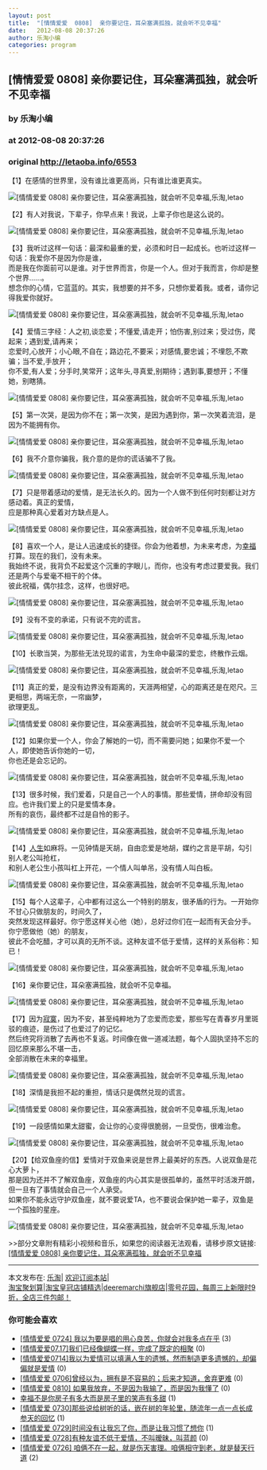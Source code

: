 ```yaml
---
layout: post
title:  "[情情爱爱  0808]  亲你要记住，耳朵塞满孤独，就会听不见幸福"
date:   2012-08-08 20:37:26
author: 乐淘小编
categories: program
---
```


## [情情爱爱  0808]  亲你要记住，耳朵塞满孤独，就会听不见幸福
### by 乐淘小编
### at 2012-08-08 20:37:26
### original <http://letaoba.info/6553>

<p>【1】在感情的世界里，没有谁比谁更高尚，只有谁比谁更真实。</p>
<p><img src="http://www4.picturepush.com/photo/a/8907822/640/%E5%9B%BE%E8%AF%B4/fcfaaf51f3deb48f5b2f2f4cf01f3a292cf578da.jpg" alt="[情情爱爱  0808]  亲你要记住，耳朵塞满孤独，就会听不见幸福,乐淘,letao" title="[情情爱爱  0808]  亲你要记住，耳朵塞满孤独，就会听不见幸福|来自乐淘"></p>
<p>【2】有人对我说，下辈子，你早点来！我说，上辈子你也是这么说的。</p>
<p><img src="http://www3.picturepush.com/photo/a/8907821/640/%E5%9B%BE%E8%AF%B4/f7246b600c3387449f04ccea510fd9f9d62aa067.jpg" alt="[情情爱爱  0808]  亲你要记住，耳朵塞满孤独，就会听不见幸福,乐淘,letao" title="[情情爱爱  0808]  亲你要记住，耳朵塞满孤独，就会听不见幸福|来自乐淘"></p>
<p>【3】我听过这样一句话：最深和最重的爱，必须和时日一起成长。也听过这样一句话：我爱你不是因为你是谁，<br>
而是我在你面前可以是谁。对于世界而言，你是一个人。但对于我而言，你却是整个世界……。<br>
想念你的心情，它蓝蓝的。其实，我想要的并不多，只想你爱着我。或者，请你记得我爱你就好。</p>
<p><img src="http://www2.picturepush.com/photo/a/8907820/640/%E5%9B%BE%E8%AF%B4/e7cd7b899e510fb312ed8b05d933c895d0430caf.jpg" alt="[情情爱爱  0808]  亲你要记住，耳朵塞满孤独，就会听不见幸福,乐淘,letao" title="[情情爱爱  0808]  亲你要记住，耳朵塞满孤独，就会听不见幸福|来自乐淘"></p>
<p>【4】爱情三字经：人之初,谈恋爱；不懂爱,请走开；怕伤害,别过来；受过伤，爬起来；遇到爱,请再来；<br>
恋爱时,心放开；小心眼,不自在；路边花,不要采；对感情,要忠诚；不埋怨,不欺骗；当不爱,手放开；<br>
你不爱,有人爱；分手时,笑常开；这年头,寻真爱,别期待；遇到事,要想开；不懂她，别瞎猜。</p>
<p><img src="http://www1.picturepush.com/photo/a/8907819/640/%E5%9B%BE%E8%AF%B4/ca1349540923dd549d1a45fed109b3de9c82483f.jpg" alt="[情情爱爱  0808]  亲你要记住，耳朵塞满孤独，就会听不见幸福,乐淘,letao" title="[情情爱爱  0808]  亲你要记住，耳朵塞满孤独，就会听不见幸福|来自乐淘"></p>
<p>【5】第一次哭，是因为你不在；第一次笑，是因为遇到你，第一次笑着流泪，是因为不能拥有你。</p>
<p><img src="http://www5.picturepush.com/photo/a/8907818/640/%E5%9B%BE%E8%AF%B4/b219ebc4b74543a931da845e1e178a82b801145a.jpg" alt="[情情爱爱  0808]  亲你要记住，耳朵塞满孤独，就会听不见幸福,乐淘,letao" title="[情情爱爱  0808]  亲你要记住，耳朵塞满孤独，就会听不见幸福|来自乐淘"></p>
<p>【6】我不介意你骗我，我介意的是你的谎话骗不了我。</p>
<p><img src="http://www4.picturepush.com/photo/a/8907817/640/%E5%9B%BE%E8%AF%B4/b21c8701a18b87d667514b89070828381f30fd11.jpg" alt="[情情爱爱  0808]  亲你要记住，耳朵塞满孤独，就会听不见幸福,乐淘,letao" title="[情情爱爱  0808]  亲你要记住，耳朵塞满孤独，就会听不见幸福|来自乐淘"></p>
<p>【7】只是带着感动的爱情，是无法长久的。因为一个人做不到任何时刻都让对方感动着。真正的爱情，<br>
应是那种真心爱着对方缺点是人。</p>
<p><img src="http://www3.picturepush.com/photo/a/8907816/640/%E5%9B%BE%E8%AF%B4/b21c8701a18b87d646962a8d070828381e30fd48.jpg" alt="[情情爱爱  0808]  亲你要记住，耳朵塞满孤独，就会听不见幸福,乐淘,letao" title="[情情爱爱  0808]  亲你要记住，耳朵塞满孤独，就会听不见幸福|来自乐淘"></p>
<p>【8】喜欢一个人，是让人迅速成长的捷径。你会为他着想，为未来考虑，为<a href="http://letaoba.info/tag/%e5%b9%b8%e7%a6%8f" title="查看 幸福 中的全部文章">幸福</a>打算。现在的我们，没有未来。<br>
我始终不说，我背负不起爱这个沉重的字眼儿，而你，也没有考虑过要爱我。我们还是两个与爱毫不相干的个体。<br>
彼此祝福，偶尔挂念，这样，也很好吧。</p>
<p><img src="http://www2.picturepush.com/photo/a/8907815/640/%E5%9B%BE%E8%AF%B4/b21c8701a18b87d6e78acb8a070828381e30fd5f.jpg" alt="[情情爱爱  0808]  亲你要记住，耳朵塞满孤独，就会听不见幸福,乐淘,letao" title="[情情爱爱  0808]  亲你要记住，耳朵塞满孤独，就会听不见幸福|来自乐淘"></p>
<p>【9】没有不变的承诺，只有说不完的谎言。</p>
<p><img src="http://www1.picturepush.com/photo/a/8907814/640/%E5%9B%BE%E8%AF%B4/b3fb43166d224f4a44f2938509f790529822d139.jpg" alt="[情情爱爱  0808]  亲你要记住，耳朵塞满孤独，就会听不见幸福,乐淘,letao" title="[情情爱爱  0808]  亲你要记住，耳朵塞满孤独，就会听不见幸福|来自乐淘"></p>
<p>【10】长歌当哭，为那些无法兑现的诺言，为生命中最深的爱恋，终散作云烟。</p>
<p><img src="http://www5.picturepush.com/photo/a/8907813/640/%E5%9B%BE%E8%AF%B4/48540923dd54564e7d0265abb3de9c82d1584f39.jpg" alt="[情情爱爱  0808]  亲你要记住，耳朵塞满孤独，就会听不见幸福,乐淘,letao" title="[情情爱爱  0808]  亲你要记住，耳朵塞满孤独，就会听不见幸福|来自乐淘"></p>
<p>【11】真正的爱，是没有边界没有距离的，天涯两相望，心的距离还是在咫尺。三更相思，两端无奈，一帘幽梦，<br>
欲理更乱。</p>
<p><img src="http://www4.picturepush.com/photo/a/8907812/640/%E5%9B%BE%E8%AF%B4/3801213fb80e7becfecbe3772f2eb9389b506b17.jpg" alt="[情情爱爱  0808]  亲你要记住，耳朵塞满孤独，就会听不见幸福,乐淘,letao" title="[情情爱爱  0808]  亲你要记住，耳朵塞满孤独，就会听不见幸福|来自乐淘"></p>
<p>【12】如果你爱一个人，你会了解她的一切，而不需要问她；如果你不爱一个人，即使她告诉你她的一切，<br>
你也还是会忘记的。</p>
<p><img src="http://www3.picturepush.com/photo/a/8907811/640/%E5%9B%BE%E8%AF%B4/0824ab18972bd4073e2e306b7b899e510eb309be.jpg" alt="[情情爱爱  0808]  亲你要记住，耳朵塞满孤独，就会听不见幸福,乐淘,letao" title="[情情爱爱  0808]  亲你要记住，耳朵塞满孤独，就会听不见幸福|来自乐淘"></p>
<p>【13】很多时候，我们爱着，只是自己一个人的事情。那些爱情，拼命却没有回应。也许我们爱上的只是爱情本身。<br>
所有的哀伤，最终都不过是自怜的影子。</p>
<p><img src="http://www2.picturepush.com/photo/a/8907810/640/%E5%9B%BE%E8%AF%B4/242dd42a2834349b82008813c9ea15ce36d3be26.jpg" alt="[情情爱爱  0808]  亲你要记住，耳朵塞满孤独，就会听不见幸福,乐淘,letao" title="[情情爱爱  0808]  亲你要记住，耳朵塞满孤独，就会听不见幸福|来自乐淘"></p>
<p>【14】<a href="http://letaoba.info/tag/%e4%ba%ba%e7%94%9f" title="查看 人生 中的全部文章">人生</a>如麻将。一见钟情是天胡，自由恋爱是地胡，媒约之言是平胡，勾引别人老公叫抢杠，<br>
和别人老公生小孩叫杠上开花，一个情人叫单吊，没有情人叫白板。</p>
<p><img src="http://www1.picturepush.com/photo/a/8907809/640/%E5%9B%BE%E8%AF%B4/94cad1c8a786c9179948b2afc93d70cf3ac757d9.jpg" alt="[情情爱爱  0808]  亲你要记住，耳朵塞满孤独，就会听不见幸福,乐淘,letao" title="[情情爱爱  0808]  亲你要记住，耳朵塞满孤独，就会听不见幸福|来自乐淘"></p>
<p>【15】每个人这辈子，心中都有过这么一个特别的朋友，很矛盾的行为。一开始你不甘心只做朋友的，时间久了，<br>
突然发现这样最好。你宁愿这样关心他（她），总好过你们在一起而有天会分手。你宁愿做他（她）的朋友，<br>
彼此不会吃醋，才可以真的无所不谈。这种友谊不低于爱情，这样的关系俗称：知已！</p>
<p><img src="http://www5.picturepush.com/photo/a/8907808/640/%E5%9B%BE%E8%AF%B4/86d6277f9e2f07086d01cc96e924b899a901f224.jpg" alt="[情情爱爱  0808]  亲你要记住，耳朵塞满孤独，就会听不见幸福,乐淘,letao" title="[情情爱爱  0808]  亲你要记住，耳朵塞满孤独，就会听不见幸福|来自乐淘"></p>
<p>【16】亲你要记住，耳朵塞满孤独，就会听不见幸福。</p>
<p><img src="http://www4.picturepush.com/photo/a/8907807/640/%E5%9B%BE%E8%AF%B4/09fa513d269759ee57519c59b2fb43166d22df1b.jpg" alt="[情情爱爱  0808]  亲你要记住，耳朵塞满孤独，就会听不见幸福,乐淘,letao" title="[情情爱爱  0808]  亲你要记住，耳朵塞满孤独，就会听不见幸福|来自乐淘"></p>
<p>【17】因为<a href="http://letaoba.info/tag/%e5%af%82%e5%af%9e" title="查看 寂寞 中的全部文章">寂寞</a>，因为不安，甚至纯粹地为了恋爱而恋爱，那些写在青春岁月里斑驳的痕迹，是伤过了也爱过了的记忆。<br>
然后终究将消散了去再也不复返。时间像在做一道减法题，每个人固执坚持不忘的回忆原来那么不堪一击，<br>
全部消散在未来的幸福里。</p>
<p><img src="http://www2.picturepush.com/photo/a/8907805/640/%E5%9B%BE%E8%AF%B4/5d6034a85edf8db1560648f60923dd54564e7473.jpg" alt="[情情爱爱  0808]  亲你要记住，耳朵塞满孤独，就会听不见幸福,乐淘,letao" title="[情情爱爱  0808]  亲你要记住，耳朵塞满孤独，就会听不见幸福|来自乐淘"></p>
<p>【18】深情是我担不起的重担，情话只是偶然兑现的谎言。</p>
<p><img src="http://www1.picturepush.com/photo/a/8907804/640/%E5%9B%BE%E8%AF%B4/5ab5c9ea15ce36d3454d7fa23af33a87e850b1d3.jpg" alt="[情情爱爱  0808]  亲你要记住，耳朵塞满孤独，就会听不见幸福,乐淘,letao" title="[情情爱爱  0808]  亲你要记住，耳朵塞满孤独，就会听不见幸福|来自乐淘"></p>
<p>【19】一段感情如果太甜蜜，会让你的心变得很脆弱，一旦受伤，很难治愈。</p>
<p><img src="http://www5.picturepush.com/photo/a/8907803/640/%E5%9B%BE%E8%AF%B4/0dd7912397dda144b5490d20b2b7d0a20df486db.jpg" alt="[情情爱爱  0808]  亲你要记住，耳朵塞满孤独，就会听不见幸福,乐淘,letao" title="[情情爱爱  0808]  亲你要记住，耳朵塞满孤独，就会听不见幸福|来自乐淘"></p>
<p>【20】【给双鱼座的信】爱情对于双鱼来说是世界上最美好的东西。人说双鱼是花心大萝卜，<br>
那是因为还并不了解双鱼座，双鱼座的内心其实是很孤单的，虽然平时活泼开朗，但一旦有了事情就会自己一个人承受。<br>
如果你不能永远守护双鱼座，就不要说爱TA，也不要说会保护她一辈子，双鱼是一个孤独的星座。</p>
<p><img src="http://www4.picturepush.com/photo/a/8907802/640/%E5%9B%BE%E8%AF%B4/0b7b02087bf40ad144a40c72572c11dfa8eccedb.jpg" alt="[情情爱爱  0808]  亲你要记住，耳朵塞满孤独，就会听不见幸福,乐淘,letao" title="[情情爱爱  0808]  亲你要记住，耳朵塞满孤独，就会听不见幸福|来自乐淘"></p>
<p>&gt;&gt;部分文章附有精彩小视频和音乐，如果您的阅读器无法观看，请移步原文链接:<a href="http://letaoba.info/6553">[情情爱爱  0808]  亲你要记住，耳朵塞满孤独，就会听不见幸福</a>
<hr>
本文发布在: <a href="http://letaoba.info">乐淘</a>| <a href="http://letaoba.info/feed">欢迎订阅本站</a>|
<br>
<a href="http://www.taobao.com/go/chn/tbk_channel/jkwt.php?pid=mm_14340546_2405588_9605426&amp;eventid=102405" rel="external nofollow">淘宝聚划算</a>|<a href="http://www.taobao.com/go/chn/tbk_channel/huangguan.php?pid=mm_14340546_2434133_9338368&amp;eventid=101858" rel="external nofollow">淘宝皇冠店铺精选</a>|<a href="http://s.click.taobao.com/t_8?e=7HZ5x%2BOzdsYUBq8G4nHLsBOiWn0%3D&amp;p=mm_14340546_0_0" rel="external nofollow">deeremarchi旗舰店</a>|<a href="http://s.click.taobao.com/t_8?e=7HZ5x%2BOzds2c1EnkqBkVgukfog%3D%3D&amp;p=mm_14340546_0_0" rel="external nofollow">零号花园，每周三上新限时9折，全店三件包邮！</a></p>
<h3>你可能会喜欢</h3><ul><li><a href="http://letaoba.info/6411" title="[情情爱爱 0724] 我以为要是唱的用心良苦，你就会对我多点在乎 (2012 年 7 月 24 日)">[情情爱爱 0724] 我以为要是唱的用心良苦，你就会对我多点在乎</a> (3)</li><li><a href="http://letaoba.info/6354" title="[情情爱爱07.17]我们已经像蝴蝶一样，完成了既定的相聚 (2012 年 7 月 18 日)">[情情爱爱07.17]我们已经像蝴蝶一样，完成了既定的相聚</a> (0)</li><li><a href="http://letaoba.info/6315" title="[情情爱爱0714]我以为爱情可以填满人生的遗憾，然而制造更多遗憾的，却偏偏就是爱情 (2012 年 7 月 14 日)">[情情爱爱0714]我以为爱情可以填满人生的遗憾，然而制造更多遗憾的，却偏偏就是爱情</a> (0)</li><li><a href="http://letaoba.info/6116" title="[情情爱爱 0706]曾经以为，拥有是不容易的；后来才知道，舍弃更难 (2012 年 7 月 6 日)">[情情爱爱 0706]曾经以为，拥有是不容易的；后来才知道，舍弃更难</a> (0)</li><li><a href="http://letaoba.info/6560" title="[情情爱爱  0810] 如果我放弃，不是因为我输了，而是因为我懂了 (2012 年 8 月 10 日)">[情情爱爱  0810] 如果我放弃，不是因为我输了，而是因为我懂了</a> (0)</li><li><a href="http://letaoba.info/6522" title="幸福不是你房子有多大而是房子里的笑声有多甜 (2012 年 7 月 30 日)">幸福不是你房子有多大而是房子里的笑声有多甜</a> (1)</li><li><a href="http://letaoba.info/6519" title="[情情爱爱 0730]那些说给树听的话，嵌在树的年轮里，随流年一点一点长成参天的回忆 (2012 年 7 月 30 日)">[情情爱爱 0730]那些说给树听的话，嵌在树的年轮里，随流年一点一点长成参天的回忆</a> (1)</li><li><a href="http://letaoba.info/6501" title="[情情爱爱 0729]时间没有让我忘了你，而是让我习惯了想你 (2012 年 7 月 29 日)">[情情爱爱 0729]时间没有让我忘了你，而是让我习惯了想你</a> (1)</li><li><a href="http://letaoba.info/6495" title="[情情爱爱 0728]有种友谊不低于爱情，不叫暧昧，叫蓝颜 (2012 年 7 月 29 日)">[情情爱爱 0728]有种友谊不低于爱情，不叫暧昧，叫蓝颜</a> (0)</li><li><a href="http://letaoba.info/6460" title="[情情爱爱 0726] 咱俩不在一起，就是伤天害理。咱俩相守到老，就是替天行道 (2012 年 7 月 26 日)">[情情爱爱 0726] 咱俩不在一起，就是伤天害理。咱俩相守到老，就是替天行道</a> (2)</li></ul><img src="http://feeds.feedburner.com/~r/blogspot/CRBRG/~4/2EZB_PvOIVU" height="1" width="1">